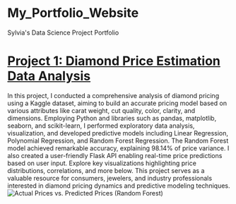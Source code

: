 # My_Portfolio_Website
Sylvia's Data Science Project Portfolio

# [Project 1: Diamond Price Estimation Data Analysis](https://github.com/SylviaCooperhouse/dimond-price-analysis)

In this project, I conducted a comprehensive analysis of diamond pricing using a Kaggle dataset, aiming to build an accurate pricing model based on various attributes like carat weight, cut quality, color, clarity, and dimensions. Employing Python and libraries such as pandas, matplotlib, seaborn, and scikit-learn, I performed exploratory data analysis, visualization, and developed predictive models including Linear Regression, Polynomial Regression, and Random Forest Regression. The Random Forest model achieved remarkable accuracy, explaining 98.14% of price variance. I also created a user-friendly Flask API enabling real-time price predictions based on user input. Explore key visualizations highlighting price distributions, correlations, and more below. This project serves as a valuable resource for consumers, jewelers, and industry professionals interested in diamond pricing dynamics and predictive modeling techniques.
![Actual Prices vs. Predicted Prices (Random Forest)](image/Random%20Forest%20Feature%20Importance.png)




